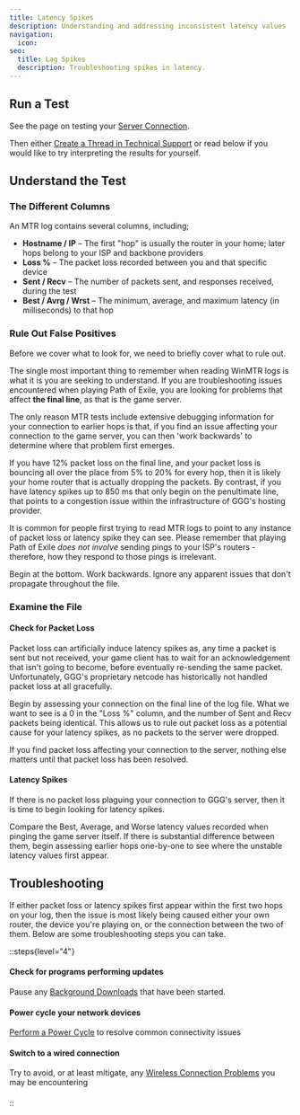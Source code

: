 ```yaml
---
title: Latency Spikes
description: Understanding and addressing inconsistent latency values
navigation:
  icon:
seo:
  title: Lag Spikes
  description: Troubleshooting spikes in latency.
---
```


## Run a Test

See the page on testing your [Server Connection](/information/server-connection).

Then either [Create a Thread in Technical Support](/miscellaneous/other/create-a-thread-in-technical-support) or read below if you would like to try interpreting the results for yourself.

## Understand the Test

### The Different Columns

An MTR log contains several columns, including;

* **Hostname / IP** – The first "hop" is usually the router in your home; later hops belong to your ISP and backbone providers
* **Loss %** – The packet loss recorded between you and that specific device
* **Sent / Recv** – The number of packets sent, and responses received, during the test
* **Best / Avrg / Wrst** – The minimum, average, and maximum latency (in milliseconds) to that hop

### Rule Out False Positives

Before we cover what to look for, we need to briefly cover what to rule out.

The single most important thing to remember when reading WinMTR logs is what it is you are seeking to understand. If you are troubleshooting issues encountered when playing Path of Exile, you are looking for problems that affect **the final line**, as that is the game server.

The only reason MTR tests include extensive debugging information for your connection to earlier hops is that, if you find an issue affecting your connection to the game server, you can then 'work backwards' to determine where that problem first emerges.

If you have 12% packet loss on the final line, and your packet loss is bouncing all over the place from 5% to 20% for every hop, then it is likely your home router that is actually dropping the packets. By contrast, if you have latency spikes up to 850 ms that only begin on the penultimate line, that points to a congestion issue within the infrastructure of GGG's hosting provider.

It is common for people first trying to read MTR logs to point to any instance of packet loss or latency spike they can see. Please remember that playing Path of Exile *does not involve* sending pings to your ISP's routers - therefore, how they respond to those pings is irrelevant.

Begin at the bottom. Work backwards. Ignore any apparent issues that don't propagate throughout the file.

### Examine the File

#### Check for Packet Loss

Packet loss can artificially induce latency spikes as, any time a packet is sent but not received, your game client has to wait for an acknowledgement that isn't going to become, before eventually re-sending the same packet. Unfortunately, GGG's proprietary netcode has historically not handled packet loss at all gracefully.

Begin by assessing your connection on the final line of the log file. What we want to see is a 0 in the "Loss %" column, and the number of Sent and Recv packets being identical. This allows us to rule out packet loss as a potential cause for your latency spikes, as no packets to the server were dropped.

If you find packet loss affecting your connection to the server, nothing else matters until that packet loss has been resolved.

#### Latency Spikes

If there is no packet loss plaguing your connection to GGG's server, then it is time to begin looking for latency spikes.

Compare the Best, Average, and Worse latency values recorded when pinging the game server itself. If there is substantial difference between them, begin assessing earlier hops one-by-one to see where the unstable latency values first appear.

## Troubleshooting

If either packet loss or latency spikes first appear within the first two hops on your log, then the issue is most likely being caused either your own router, the device you're playing on, or the connection between the two of them. Below are some troubleshooting steps you can take.

::steps{level="4"}
#### Check for programs performing updates
Pause any [Background Downloads](/miscellaneous/other/background-downloads) that have been started.
#### Power cycle your network devices
[Perform a Power Cycle](/miscellaneous/other/perform-a-power-cycle) to resolve common connectivity issues
#### Switch to a wired connection
Try to avoid, or at least mitigate, any [Wireless Connection Problems](/miscellaneous/other/wireless-connection-problems) you may be encountering
#### 
::